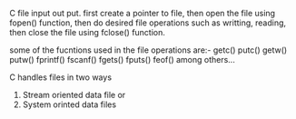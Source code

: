 C file input out put.
first create a pointer to file, then open the file using fopen() function, then do desired file operations
such as writting, reading, then close the file using fclose() function.

some of the fucntions  used in the file operations are:-
	getc()
	putc()
	getw()
	putw()
	fprintf()
	fscanf()
	fgets()
	fputs()
	feof()
among others...

C handles files in two ways 
1) Stream oriented data file or
2) System orinted data files 
